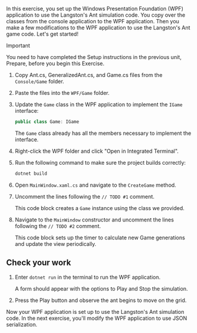 In this exercise, you set up the Windows Presentation Foundation (WPF) application to use the Langston's Ant simulation code. You copy over the classes from the console application to the WPF application. Then you make a few modifications to the WPF application to use the Langston's Ant game code. Let's get started!

> [!IMPORTANT]
> You need to have completed the Setup instructions in the previous unit, Prepare, before you begin this Exercise.

1. Copy Ant.cs, GeneralizedAnt.cs, and Game.cs files from the `Console/Game` folder. 

1. Paste the files into the `WPF/Game` folder.

1. Update the `Game` class in the WPF application to implement the `IGame` interface:

    ```c#
    public class Game: IGame
    ```

    The `Game` class already has all the members necessary to implement the interface.

1. Right-click the WPF folder and click "Open in Integrated Terminal".

1. Run the following command to make sure the project builds correctly:

    ```sh
    dotnet build
    ```

1. Open `MainWindow.xaml.cs` and navigate to the `CreateGame` method. 

1. Uncomment the lines following the `// TODO #1` comment. 
    
    This code block creates a `Game` instance using the class we provided.

1. Navigate to the `MainWindow` constructor and uncomment the lines following the `// TODO #2` comment.  
    
    This code block sets up the timer to calculate new Game generations and update the view periodically.

## Check your work

1. Enter `dotnet run` in the terminal to run the WPF application.

    A form should appear with the options to Play and Stop the simulation.

1. Press the Play button and observe the ant begins to move on the grid.

Now your WPF application is set up to use the Langston's Ant simulation code. In the next exercise, you'll modify the WPF application to use JSON serialization.